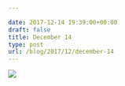```yaml
---

date: 2017-12-14 19:39:00+00:00
draft: false
title: December 14
type: post
url: /blog/2017/12/december-14
---
```




  
![](/images/2017-12-14-201712december-14/IMG_3293.jpg)

  


